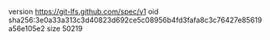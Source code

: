 version https://git-lfs.github.com/spec/v1
oid sha256:3e0a33a313c3d40823d692ce5c08956b4fd3fafa8c3c76427e85619a56e105e2
size 50219
